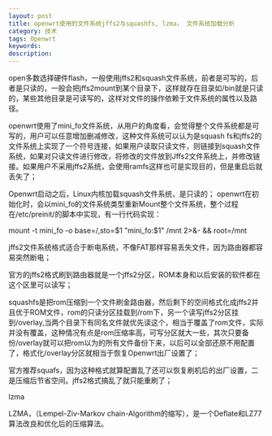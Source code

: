 ```yaml
---
layout: post
title: openwrt使用的文件系统jffs2与squashfs, lzma， 文件系统加载分析
category: 技术
tags: Openwrt
keywords:
description:
---
```


open多数选择硬件flash，一般使用jffs2和squash文件系统，前者是可写的，后者是只读的，一般会把jffs2mount到某个目录下，这样就存在目录如/bin就是只读的，某些其他目录是可读写的，这样对文件的操作依赖于文件系统的属性以及路径。

openwrt使用了mini_fo文件系统，从用户的角度看，会觉得整个文件系统都是可写的，用户可以任意增加删减修改，这种文件系统可以认为是squash fs和jffs2的文件系统上实现了一个符号连接，如果用户读取只读文件，则链接到squash文件系统，如果对只读文件进行修改，将修改的文件放到Jffs2文件系统上，并修改链接。如果用户不采用jffs2系统，会使用ramfs这样也可是实现目的，但是重启后就丢失了；

Openwrt启动之后，Linux内核加载squash文件系统，是只读的；
openwrt在初始化时，会以mini_fo的文件系统类型重新Mount整个文件系统，整个过程在/etc/preinit/的脚本中实现，有一行代码实现：

mount -t mini_fo -o base=/,sto=$1 "mini_fo:$1" /mnt 2>&- && root=/mnt


jffs2文件系统格式适合于断电系统，不像FAT那样容易丢失文件，因为路由器都容易突然断电；

官方的jffs2格式刷到路由器就是一个jffs2分区，ROM本身和以后安装的软件都在这个区里可以读写；

squashfs是把rom压缩到一个文件刷金路由器，然后剩下的空间格式化成jffs2并且优于ROM文件，rom的只读分区挂载到/rom下，另一个读写jffs2分区挂到/overlay,当两个目录下有同名文件就优先读这个，相当于覆盖了rom文件，实际并没有覆盖，这种情况有点是rom压缩率高，可写分区就大一些，其次只要备份/overlay就可以把rom以为的所有文件备份下来，以后可以全部还原不用配置了，格式化/overlay分区就相当于恢复Openwrt出厂设置了；

官方推荐squafs，因为这种格式就算配置乱了还可以恢复刷机后的出厂设置，二是压缩后节省空间。jffs2格式搞乱了就只能重刷了；

lzma

LZMA，（Lempel-Ziv-Markov chain-Algorithm的缩写），是一个Deflate和LZ77算法改良和优化后的压缩算法。
